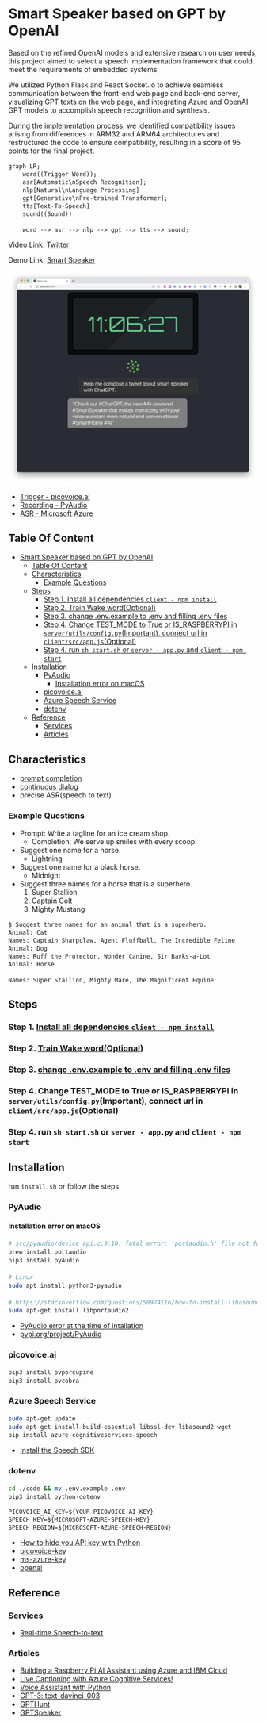<!--
 * @Author: Frank Chu
 * @Date: 2023-02-13 18:05:53
 * @LastEditors: Frank Chu
 * @LastEditTime: 2023-02-27 20:41:07
 * @FilePath: /SmartSpeaker/README.md
 * @Description: 
 * 
 * Copyright (c) 2023 by ${git_name}, All Rights Reserved. 
-->
# Smart Speaker based on GPT by OpenAI

Based on the refined OpenAI models and extensive research on user needs, this project aimed to select a speech implementation framework that could meet the requirements of embedded systems.

We utilized Python Flask and React Socket.io to achieve seamless communication between the front-end web page and back-end server, visualizing GPT texts on the web page, and integrating Azure and OpenAI GPT models to accomplish speech recognition and synthesis.

During the implementation process, we identified compatibility issues arising from differences in ARM32 and ARM64 architectures and restructured the code to ensure compatibility, resulting in a score of 95 points for the final project.

```mermaid
graph LR;
    word((Trigger Word));
    asr[Automatic\nSpeech Recognition];
    nlp[Natural\nLanguage Processing]
    gpt[Generative\nPre-trained Transformer];
    tts[Text-To-Speech]
    sound((Sound))

    word --> asr --> nlp --> gpt --> tts --> sound;
```

Video Link: [Twitter](https://twitter.com/i/status/1629315971977719808)

Demo Link: [Smart Speaker](https://yongfrank.github.io/SmartSpeaker/)

![GPT-Screenshot](./resources/screenshot.png)

- [Trigger - picovoice.ai](https://picovoice.ai/docs/quick-start/porcupine-python/)
- [Recording - PyAudio](https://pypi.org/project/PyAudio/)
- [ASR - Microsoft Azure](https://learn.microsoft.com/en-us/azure/cognitive-services/speech-service/get-started-speech-to-text?tabs=macos%2Cterminal&pivots=programming-language-python)

## Table Of Content

- [Smart Speaker based on GPT by OpenAI](#smart-speaker-based-on-gpt-by-openai)
  - [Table Of Content](#table-of-content)
  - [Characteristics](#characteristics)
    - [Example Questions](#example-questions)
  - [Steps](#steps)
    - [Step 1. Install all dependencies `client - npm install`](#step-1-install-all-dependencies-client---npm-install)
    - [Step 2. Train Wake word(Optional)](#step-2-train-wake-wordoptional)
    - [Step 3. change .env.example to .env and filling .env files](#step-3-change-envexample-to-env-and-filling-env-files)
    - [Step 4. Change TEST\_MODE to True or IS\_RASPBERRYPI in `server/utils/config.py`(Important), connect url in `client/src/app.js`(Optional)](#step-4-change-test_mode-to-true-or-is_raspberrypi-in-serverutilsconfigpyimportant-connect-url-in-clientsrcappjsoptional)
    - [Step 4. run `sh start.sh` or `server - app.py` and `client - npm start`](#step-4-run-sh-startsh-or-server---apppy-and-client---npm-start)
  - [Installation](#installation)
    - [PyAudio](#pyaudio)
      - [Installation error on macOS](#installation-error-on-macos)
    - [picovoice.ai](#picovoiceai)
    - [Azure Speech Service](#azure-speech-service)
    - [dotenv](#dotenv)
  - [Reference](#reference)
    - [Services](#services)
    - [Articles](#articles)

## Characteristics

- [prompt completion](https://platform.openai.com/docs/quickstart/introduction)
- [continuous dialog](https://platform.openai.com/docs/quickstart/introduction)
- precise ASR(speech to text)

### Example Questions

- Prompt: Write a tagline for an ice cream shop.
  - Completion: We serve up smiles with every scoop!
- Suggest one name for a horse.
  - Lightning
- Suggest one name for a black horse.
  - Midnight
- Suggest three names for a horse that is a superhero.
  1. Super Stallion
  2. Captain Colt
  3. Mighty Mustang

```ChatGPT
$ Suggest three names for an animal that is a superhero.
Animal: Cat
Names: Captain Sharpclaw, Agent Fluffball, The Incredible Feline
Animal: Dog
Names: Ruff the Protector, Wonder Canine, Sir Barks-a-Lot
Animal: Horse

Names: Super Stallion, Mighty Mare, The Magnificent Equine
```

## Steps

### Step 1. [Install all dependencies `client - npm install`](#installation)

### Step 2. [Train Wake word(Optional)](https://console.picovoice.ai/ppn)

### Step 3. [change .env.example to .env and filling .env files](#dotenv)

### Step 4. Change TEST_MODE to True or IS_RASPBERRYPI in `server/utils/config.py`(Important), connect url in `client/src/app.js`(Optional)

### Step 4. run `sh start.sh` or `server - app.py` and `client - npm start`

## Installation

run `install.sh` or follow the steps

### PyAudio

#### Installation error on macOS

```bash
# src/pyaudio/device_api.c:9:10: fatal error: 'portaudio.h' file not found
brew install portaudio
pip3 install pyAudio

# Linux
sudo apt install python3-pyaudio

# https://stackoverflow.com/questions/58974116/how-to-install-libasound2-dev-32-bit-without-using-apt-get
sudo apt-get install libportaudio2
```

- [PyAudio error at the time of intallation](https://stackoverflow.com/questions/71072094/pyaudio-error-at-the-time-of-intallation-subprocess-exited-with-error)
- [pypi.org/project/PyAudio](https://pypi.org/project/PyAudio/)

### picovoice.ai

```bash
pip3 install pvporcupine
pip3 install pvcobra
```

### Azure Speech Service

```bash
sudo apt-get update
sudo apt-get install build-essential libssl-dev libasound2 wget
pip install azure-cognitiveservices-speech
```

- [Install the Speech SDK](https://learn.microsoft.com/en-us/azure/cognitive-services/speech-service/quickstarts/setup-platform?pivots=programming-language-python&tabs=linux%2Cubuntu%2Cdotnet%2Cjre%2Cmaven%2Cnodejs%2Cmac%2Cpypi)

### dotenv

```bash
cd ./code && mv .env.example .env
pip3 install python-dotenv
```

```.env
PICOVOICE_AI_KEY=${YOUR-PICOVOICE-AI-KEY}
SPEECH_KEY=${MICROSOFT-AZURE-SPEECH-KEY}
SPEECH_REGION=${MICROSOFT-AZURE-SPEECH-REGION}
```

- [How to hide you API key with Python](https://bornforthis.cn/posts/19.html)
- [picovoice-key](https://picovoice.ai/docs/quick-start/porcupine-python/)
- [ms-azure-key](https://learn.microsoft.com/en-us/azure/cognitive-services/cognitive-services-apis-create-account?tabs=multiservice%2Canomaly-detector%2Clanguage-service%2Ccomputer-vision%2Cmacos#clean-up-resources)
- [openai](https://platform.openai.com/docs/quickstart)

## Reference

### Services

- [Real-time Speech-to-text](https://speech.microsoft.com/portal/speechtotexttool)

### Articles

- [Building a Raspberry Pi AI Assistant using Azure and IBM Cloud](https://fadyanwar.com/index.php/2020/06/27/building-a-raspberry-pi-ai-assistant-using-azure-and-ibm-cloud/)
- [Live Captioning with Azure Cognitive Services!](https://www.hackster.io/jenfoxbot/live-captioning-with-azure-cognitive-services-02c3f7)
- [Voice Assistant with Python](https://blog.csdn.net/m0_57307642/article/details/120849915)
- [GPT-3: text-davinci-003](https://platform.openai.com/docs/models/overview)
- [GPTHunt](https://www.bilibili.com/video/BV11M411F7Ww/?share_source=copy_web&vd_source=bf4952280cde801b178268abc99a7047)
- [GPTSpeaker](https://mp.weixin.qq.com/s/NUGygw8JgkdemVicO6fiPw)
